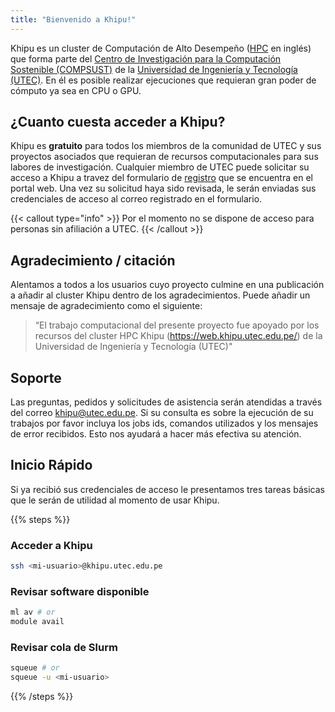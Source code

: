 ```yaml
---
title: "Bienvenido a Khipu!"
---
```


Khipu es un cluster de Computación de Alto Desempeño ([HPC](https://es.wikipedia.org/wiki/Computaci%C3%B3n_de_alto_rendimiento) en inglés) que forma parte del [Centro de Investigación para la Computación Sostenible (COMPSUST)](https://compsust.utec.edu.pe) de la [Universidad de Ingeniería y Tecnología (UTEC)](https://utec.edu.pe). En él es posible realizar ejecuciones que requieran gran poder de cómputo ya sea en CPU o GPU. 


## ¿Cuanto cuesta acceder a Khipu?

Khipu es **gratuito** para todos los miembros de la comunidad de UTEC y sus proyectos asociados que requieran de recursos computacionales para sus labores de investigación. Cualquier miembro de UTEC puede solicitar su acceso a Khipu a travez del formulario de [registro](https://web.khipu.utec.edu.pe/register/) que se encuentra en el portal web. Una vez su solicitud haya sido revisada, le serán enviadas sus credenciales de acceso al correo registrado en el formulario. 

{{< callout type="info" >}}
  Por el momento no se dispone de acceso para personas sin afiliación a UTEC.
{{< /callout >}}

## Agradecimiento / citación

Alentamos a todos a los usuarios cuyo proyecto culmine en una publicación a añadir al cluster Khipu dentro de los agradecimientos. Puede añadir un mensaje de agradecimiento como el siguiente:

> “El trabajo computacional del presente proyecto fue apoyado por los recursos del cluster HPC Khipu (https://web.khipu.utec.edu.pe/) de la Universidad de Ingeniería y Tecnología (UTEC)"

## Soporte

Las preguntas, pedidos y solicitudes de asistencia serán atendidas a través del correo [khipu@utec.edu.pe](mailto:khipu@utec.edu.pe). Si su consulta es sobre la ejecución de su trabajos por favor incluya los jobs ids,  comandos utilizados y los mensajes de error recibidos. Esto nos ayudará a hacer más efectiva su atención.

## Inicio Rápido

Si ya recibió sus credenciales de acceso le presentamos tres tareas básicas que le serán de utilidad al momento de usar Khipu. 

{{% steps %}}

### Acceder a Khipu

```bash
ssh <mi-usuario>@khipu.utec.edu.pe
```

### Revisar software disponible

```bash
ml av # or
module avail
```

### Revisar cola de Slurm

```bash
squeue # or
squeue -u <mi-usuario>
```

{{% /steps %}}
